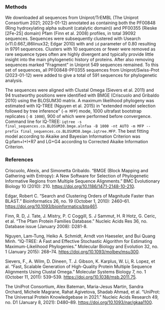 ### Methods

We downloaded all sequences from Uniprot/TrEMBL (The Uniprot Consortium 2021; 2023-01-12) annotated as containing both the PF00848 (Ring hydroxylating alpha subunit (catalytic domain)) and PF00355 (Rieske [2Fe-2S] domain) Pfam (Finn et al. 2008) profiles, in total 39092 sequences.
Sequences were subsequently clustered with Usearch (v11.0.667_i86linux32; Edgar 2010) with and `id` parameter of 0.80 resulting in 9791 sequences.
Clusters with 10 sequences or fewer were removed as rare sequence types often are highly divergent and typically provide little insight into the main phylogenetic history of proteins.
After also removing sequences marked "Fragment" in Uniprot 549 sequences remained.
To this set of sequences, all PF00848-PF0355 sequences from Uniprot/Swiss-Prot (2023-01-12) were added to give a total of 591 sequences for phylogenetic analysis.

The sequences were aligned with Clustal Omega (Sievers et al. 2011) and 94 trustworthy positions were identified with BMGE (Criscuolo and Gribaldo 2010) using the BLOSUM30 matrix.
A maximum likelihood phylogeny was estimated with IQ-TREE (Nguyen et al. 2015) in "extended model selection followed by tree inference" (`-m MFP`) mode, 1000 ultrafast bootstrap replicates (`-B 1000`), 900 of which were performed before convergence.
Command line for IQ-TREE: `iqtree -s final_sequences.co.BLOSUM30.bmge.alnfaa -B 1000 -nt AUTO -m MFP --prefix final_sequences.co.BLOSUM30.bmge.iqtree.MFP`.
The best fitting model according to Akaike and Bayesian Information Criterion was Q.pfam+I+I+R7 and LG+G4 according to Corrected Akaike Information Criterion.

### References

Criscuolo, Alexis, and Simonetta Gribaldo. “BMGE (Block Mapping and Gathering with Entropy): A New Software for Selection of Phylogenetic Informative Regions from Multiple Sequence Alignments.” BMC Evolutionary Biology 10 (2010): 210. https://doi.org/10.1186/1471-2148-10-210.

Edgar, Robert C. “Search and Clustering Orders of Magnitude Faster than BLAST.” Bioinformatics 26, no. 19 (October 1, 2010): 2460–61. https://doi.org/10.1093/bioinformatics/btq461.

Finn, R. D, J. Tate, J. Mistry, P. C Coggill, S. J Sammut, H. R Hotz, G. Ceric, et al. “The Pfam Protein Families Database.” Nucleic Acids Res 36, no. Database issue (January 2008): D281-8.

Nguyen, Lam-Tung, Heiko A. Schmidt, Arndt von Haeseler, and Bui Quang Minh. “IQ-TREE: A Fast and Effective Stochastic Algorithm for Estimating Maximum-Likelihood Phylogenies.” Molecular Biology and Evolution 32, no. 1 (January 2015): 268–74. https://doi.org/10.1093/molbev/msu300.

Sievers, F., A. Wilm, D. Dineen, T. J. Gibson, K. Karplus, W. Li, R. Lopez, et al. “Fast, Scalable Generation of High-Quality Protein Multiple Sequence Alignments Using Clustal Omega.” Molecular Systems Biology 7, no. 1 (October 11, 2011): 539–539. https://doi.org/10.1038/msb.2011.75.

The UniProt Consortium, Alex Bateman, Maria-Jesus Martin, Sandra Orchard, Michele Magrane, Rahat Agivetova, Shadab Ahmad, et al. “UniProt: The Universal Protein Knowledgebase in 2021.” Nucleic Acids Research 49, no. D1 (January 8, 2021): D480–89. https://doi.org/10.1093/nar/gkaa1100.


